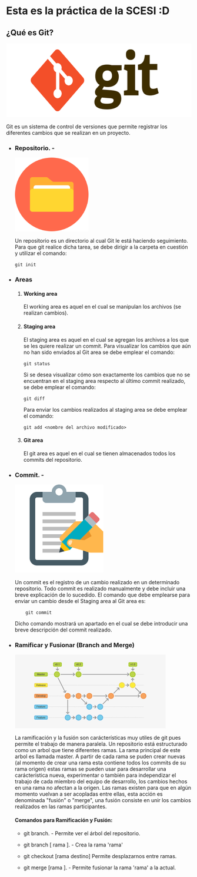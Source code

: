 # Esta es la práctica de la SCESI :D

## ¿Qué es Git?

<img src = "Images/gitlogo.png" width="588" height="200">

Git es un sistema de control de versiones que permite registrar los diferentes cambios que se realizan en un proyecto.

- ### Repositorio. - 

    <img src = "Images/directory_icon.png" width = "200" height = "200" >

    Un repositorio es un directorio al cual Git le está haciendo seguimiento. Para que git realice dicha tarea, se debe dirigir a la carpeta en cuestión y utilizar el comando:
    ~~~~
    git init
    ~~~~
    

- ### Areas

    1. #### Working area
        El working area es aquel en el cual se manipulan los archivos (se realizan cambios).
    2. #### Staging area
        El staging area es aquel en el cual se agregan los archivos a los que se les quiere realizar un commit. Para visualizar los cambios que aún no han sido enviados al Git area se debe emplear el comando:
        ~~~~
        git status
        ~~~~
        Si se desea visualizar cómo son exactamente los cambios que no se encuentran en el staging area respecto al último commit realizado, se debe emplear el comando:
        ~~~~
        git diff
        ~~~~
        Para enviar los cambios realizados al staging area se debe emplear el comando:
        ~~~~
        git add <nombre del archivo modificado>
        ~~~~
    3. #### Git area
        El git area es aquel en el cual se tienen almacenados todos los commits del repositorio.

- ### Commit. - 

    <img src ="Images/writing-down.png" width = "240" height = "240">

    Un commit es el registro de un cambio realizado en un determinado repositorio. Todo commit es realizado manualmente y debe incluir una breve explicación de lo sucedido. El comando que debe emplearse 
    para enviar un cambio desde el Staging area al Git area es:
    ~~~~
        git commit
    ~~~~

    Dicho comando mostrará un apartado en el cual se debe introducir una breve descripción del commit realizado.

- ### Ramificar y Fusionar (Branch and Merge) 

    <img src = "Images/branching.png" width = "410" height = "200">


    La ramificación y la fusión son carácterísticas muy utiles de git pues permite el trabajo de manera paralela. Un repositorio está estructurado como un arbol que tiene diferentes ramas. La rama principal de este arbol es llamada master. A partir de cada rama se puden crear nuevas (al momento de crear una rama esta contiene todos los commits de su rama origen) estas ramas se pueden usar para desarrollar una carácteristica nueva, experimentar o también para independizar el trabajo de cada miembro del equipo de desarrollo, los cambios hechos en una rama no afectan a la origen. Las ramas existen para que en algún momento vuelvan a ser acopladas entre ellas, esta acción es denominada "fusión" o "merge", una fusión consiste en unir los cambios realizados en las ramas participantes.

    #### Comandos para Ramificación y Fusión:

    - git branch. - Permite ver el árbol del repositorio.

    - git branch [ rama ]. - Crea la rama 'rama'

    - git checkout [rama destino] Permite desplazarnos entre ramas.

    - git merge [rama ]. - Permite fusionar la rama 'rama' a la actual.